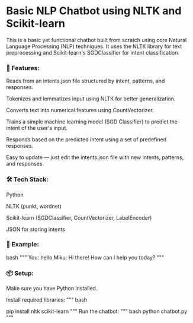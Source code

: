 # **Basic NLP Chatbot using NLTK and Scikit-learn**
This is a basic yet functional chatbot built from scratch using core Natural Language Processing (NLP) techniques. It uses the NLTK library for text preprocessing and Scikit-learn's SGDClassifier for intent classification.

### 🧠 Features:
Reads from an intents.json file structured by intent, patterns, and responses.

Tokenizes and lemmatizes input using NLTK for better generalization.

Converts text into numerical features using CountVectorizer.

Trains a simple machine learning model (SGD Classifier) to predict the intent of the user's input.

Responds based on the predicted intent using a set of predefined responses.

Easy to update — just edit the intents.json file with new intents, patterns, and responses.

### 🛠️ Tech Stack:
Python

NLTK (punkt, wordnet)

Scikit-learn (SGDClassifier, CountVectorizer, LabelEncoder)

JSON for storing intents

### 💬 Example:
bash
"""
You: hello
Miku: Hi there! How can I help you today?
"""
### 📦 Setup:
Make sure you have Python installed.

Install required libraries:
"""
bash

pip install nltk scikit-learn
"""
Run the chatbot:
"""
bash
python chatbot.py
"""
